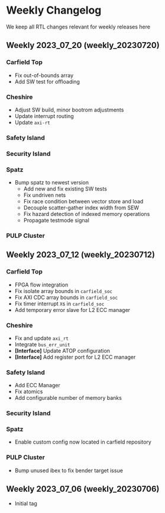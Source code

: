 # Weekly Changelog

We keep all RTL changes relevant for weekly releases here

## Weekly 2023_07_20 (weekly_20230720)

### Carfield Top
- Fix out-of-bounds array
- Add SW test for offloading

### Cheshire
- Adjust SW build, minor bootrom adjustments
- Update interrupt routing
- Update `axi-rt`

### Safety Island

### Security Island

### Spatz
- Bump spatz to newest version
  - Add new and fix existing SW tests
  - Fix undriven nets
  - Fix race condition between vector store and load
  - Decouple scatter-gather index width from SEW
  - Fix hazard detection of indexed memory operations
  - Propagate testmode signal

### PULP Cluster

## Weekly 2023_07_12 (weekly_20230712)

### Carfield Top
* FPGA flow integration
* Fix isolate array bounds in `carfield_soc`
* Fix AXI CDC array bounds in `carfield_soc`
* Fix timer interrupt `X`s in `carfield_soc`
* Add temporary error slave for L2 ECC manager

### Cheshire
* Fix and update `axi_rt`
* Integrate `bus_err_unit`
* **[Interface]** Update ATOP configuration
* **[Interface]** Add register port for L2 ECC manager

### Safety Island
* Add ECC Manager
* Fix atomics
* Add configurable number of memory banks

### Security Island

### Spatz
* Enable custom config now located in carfield repository

### PULP Cluster
* Bump unused ibex to fix bender target issue


## Weekly 2023_07_06 (weekly_20230706)

* Initial tag
